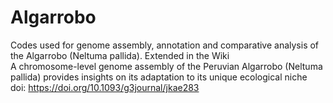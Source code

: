 # Algarrobo
Codes used for genome assembly, annotation and comparative analysis of the Algarrobo (Neltuma pallida). Extended in the Wiki  
A chromosome-level genome assembly of the Peruvian Algarrobo (Neltuma pallida) provides insights on its adaptation to its unique ecological niche  
doi: https://doi.org/10.1093/g3journal/jkae283
